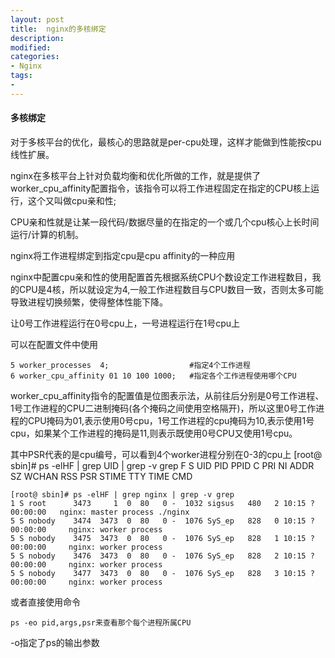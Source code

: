 ```yaml
---
layout: post
title:  nginx的多核绑定
description: 
modified: 
categories: 
- Nginx
tags:
- 
---
```


#### 多核绑定

对于多核平台的优化，最核心的思路就是per-cpu处理，这样才能做到性能按cpu线性扩展。

nginx在多核平台上针对负载均衡和优化所做的工作，就是提供了worker_cpu_affinity配置指令，该指令可以将工作进程固定在指定的CPU核上运行，这个又叫做cpu亲和性;

CPU亲和性就是让某一段代码/数据尽量的在指定的一个或几个cpu核心上长时间运行/计算的机制。

nginx将工作进程绑定到指定cpu是cpu affinity的一种应用

nginx中配置cpu亲和性的使用配置首先根据系统CPU个数设定工作进程数目，我的CPU是4核，所以就设定为4,一般工作进程数目与CPU数目一致，否则太多可能导致进程切换频繁，使得整体性能下降。

让0号工作进程运行在0号cpu上，一号进程运行在1号cpu上

可以在配置文件中使用
	
	5 worker_processes  4;					#指定4个工作进程
	6 worker_cpu_affinity 01 10 100 1000;	#指定各个工作进程使用哪个CPU

worker_cpu_affinity指令的配置值是位图表示法，从前往后分别是0号工作进程、1号工作进程的CPU二进制掩码(各个掩码之间使用空格隔开)，所以这里0号工作进程的CPU掩码为01,表示使用0号cpu，1号工作进程的cpu掩码为10,表示使用1号cpu，如果某个工作进程的掩码是11,则表示既使用0号CPU又使用1号cpu。

其中PSR代表的是cpu编号，可以看到4个worker进程分别在0-3的cpu上
	[root@ sbin]# ps -elHF | grep UID  | grep -v grep
	F S UID        PID  PPID  C PRI  NI ADDR SZ WCHAN    RSS PSR STIME TTY          TIME CMD

	[root@ sbin]# ps -elHF | grep nginx | grep -v grep
	1 S root      3473     1  0  80   0 -  1032 sigsus   480   2 10:15 ?        00:00:00   nginx: master process ./nginx
	5 S nobody    3474  3473  0  80   0 -  1076 SyS_ep   828   0 10:15 ?        00:00:00     nginx: worker process
	5 S nobody    3475  3473  0  80   0 -  1076 SyS_ep   828   1 10:15 ?        00:00:00     nginx: worker process
	5 S nobody    3476  3473  0  80   0 -  1076 SyS_ep   828   2 10:15 ?        00:00:00     nginx: worker process
	5 S nobody    3477  3473  0  80   0 -  1076 SyS_ep   828   3 10:15 ?        00:00:00     nginx: worker process


或者直接使用命令

	ps -eo pid,args,psr来查看那个每个进程所属CPU

-o指定了ps的输出参数
